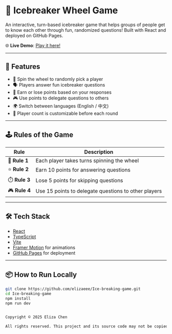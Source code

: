 # 🎉 Icebreaker Wheel Game

An interactive, turn-based icebreaker game that helps groups of people get to know each other through fun, randomized questions! Built with React and deployed on GitHub Pages.

🌐 **Live Demo**: [Play it here!](https://elizaeee.github.io/Ice-breaking-game/)

---

## 🚀 Features

- 🎡 Spin the wheel to randomly pick a player
- 🗣️ Players answer fun icebreaker questions
- 💬 Earn or lose points based on your responses
- 🎮 Use points to delegate questions to others
- 🌍 Switch between languages (English / 中文)
- 👥 Player count is customizable before each round

---

## 🕹️ Rules of the Game

| Rule | Description |
|------|-------------|
| 🎯 **Rule 1** | Each player takes turns spinning the wheel |
| ⭐ **Rule 2** | Earn 10 points for answering questions |
| ⏱️ **Rule 3** | Lose 5 points for skipping questions |
| 🎮 **Rule 4** | Use 15 points to delegate questions to other players |


---

## 🛠 Tech Stack

- [React](https://reactjs.org/)
- [TypeScript](https://www.typescriptlang.org/)
- [Vite](https://vitejs.dev/)
- [Framer Motion](https://www.framer.com/motion/) for animations
- [GitHub Pages](https://pages.github.com/) for deployment

---

## 📦 How to Run Locally

```bash
git clone https://github.com/elizaeee/Ice-breaking-game.git
cd Ice-breaking-game
npm install
npm run dev


Copyright © 2025 Eliza Chen

All rights reserved. This project and its source code may not be copied, modified, or distributed without explicit permission.

